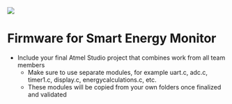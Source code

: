 <img src="https://github.com/ee209-2020class/ee209-2020class.github.io/blob/master/ExtraInfo/logo.png">

# Firmware for Smart Energy Monitor

- Include your final Atmel Studio project that combines work from all team members
  - Make sure to use separate modules, for example uart.c, adc.c, timer1.c, display.c, energycalculations.c, etc.
  - These modules will be copied from your own folders once finalized and validated


